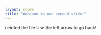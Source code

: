 ```yaml
---
layout: slide
title: "Welcome to our second slide!"
---
```

i eidted the file 
Use the left arrow to go back!

